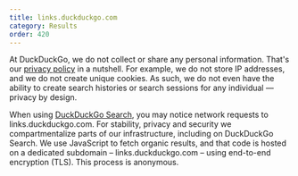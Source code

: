 ```yaml
---
title: links.duckduckgo.com
category: Results
order: 420
---
```


<p>
    At DuckDuckGo, we do not collect or share any personal information. That's our <a href="https://duckduckgo.com/privacy">privacy policy</a> in a nutshell. For example, we do not store IP addresses, and we do not create unique cookies. As such, we do not even have the ability to create search histories or search sessions for any individual — privacy by design. 
</p>
<p>
    When using <a href="https://duckduckgo.com">DuckDuckGo Search</a>, you may notice network requests to links.duckduckgo.com. For stability, privacy and security we compartmentalize parts of our infrastructure, including on DuckDuckGo Search. We use JavaScript to fetch organic results, and that code is hosted on a dedicated subdomain – links.duckduckgo.com – using end-to-end encryption (TLS). This process is anonymous.
</p>
